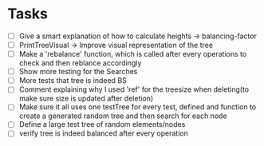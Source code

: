 # Tasks

- [ ] Give a smart explanation of how to calculate heights -> balancing-factor
- [ ] PrintTreeVisual -> Improve visual representation of the tree
- [ ] Make a 'rebalance' function, which is called after every operations to check and then reblance accordingly
- [ ] Show more testing for the Searches
- [ ] More tests that tree is indeed BS
- [ ] Comment explaining why I used 'ref' for the treesize when deleting(to make sure size is updated after deletion)
- [ ] Make sure it all uses one testTree for every test, defined and function to create a generated random tree and then search for each node
- [ ] Define a large test tree of random elements/nodes
- [ ] verify tree is indeed balanced after every operation
